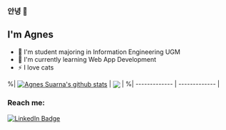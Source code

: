 ### 안녕 👋

## I'm Agnes

- 🌱 I'm student majoring in Information Engineering UGM
- 🤔 I'm currently learning Web App Development
- ⚡ I love cats


%| <a href="https://github.com/agnessuarna/github-readme-stats"><img align="center" src="https://github-readme-stats.vercel.app/api?username=agnessuarna&show_icons=true&include_all_commits=true&theme=buefy&hide_border=true" alt="Agnes Suarna's github stats" /></a> | <a href="https://github.com/agnessuarna/github-readme-stats"><img align="center" src="https://github-readme-stats.vercel.app/api/top-langs/?username=agnessuarna&layout=compact&theme=buefy&hide_border=true" /></a> |
%| ------------- | ------------- |

<div id="socialbadges">
  <h3>Reach me: </h3>
  <a href="https://www.linkedin.com/in/agnes-suarna-3b707715a"><img src="https://img.shields.io/badge/LinkedIn-blue?style=for-the-badge&logo=linkedin&logoColor=white" alt="LinkedIn Badge"/></a>
</div>

<!--
**agnessuarna/agnessuarna** is a ✨ _special_ ✨ repository because its `README.md` (this file) appears on your GitHub profile.

Here are some ideas to get you started:

- 🔭 I’m currently working on ...
- 🌱 I’m currently learning ...
- 👯 I’m looking to collaborate on ...
- 🤔 I’m looking for help with ...
- 💬 Ask me about ...
- 📫 How to reach me: ...
- 😄 Pronouns: ...
- ⚡ Fun fact: ...
-->
